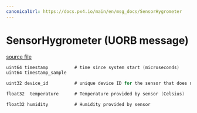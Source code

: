 ```yaml
---
canonicalUrl: https://docs.px4.io/main/en/msg_docs/SensorHygrometer
---
```


# SensorHygrometer (UORB message)



[source file](https://github.com/PX4/PX4-Autopilot/blob/release/1.14/msg/SensorHygrometer.msg)

```c
uint64 timestamp          # time since system start (microseconds)
uint64 timestamp_sample

uint32 device_id          # unique device ID for the sensor that does not change between power cycles

float32  temperature      # Temperature provided by sensor (Celsius)

float32 humidity          # Humidity provided by sensor

```
